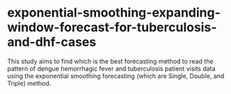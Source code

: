 # exponential-smoothing-expanding-window-forecast-for-tuberculosis-and-dhf-cases
This study aims to find which is the best forecasting method to read the pattern of dengue hemorrhagic fever and tuberculosis patient visits data using the exponential smoothing forecasting (which are Single, Double, and Triple) method.
